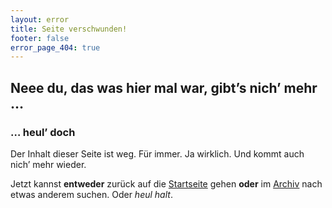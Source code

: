 ```yaml
---
layout: error
title: Seite verschwunden!
footer: false
error_page_404: true
---
```


## Neee du, das was hier mal war, gibt’s nich’ mehr  …

### … heul’ doch

Der Inhalt dieser Seite ist weg. Für immer. Ja wirklich. Und kommt auch nich’ mehr wieder.

Jetzt kannst **entweder** zurück auf die [Startseite](/) gehen **oder** im [Archiv](/archiv/) nach etwas anderem suchen. Oder *heul halt*.
